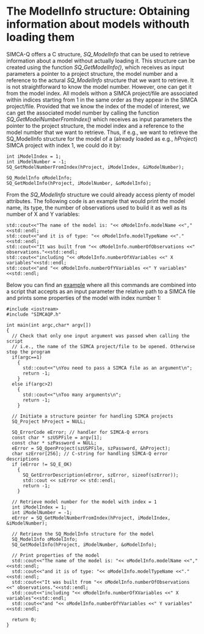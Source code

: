 # The ModelInfo structure: Obtaining information about models withouth loading them

SIMCA-Q offers a C structure, *SQ_ModelInfo* that can be used to retrieve information about a model without actually loading it. This structure can be created using the function *SQ_GetModelInfo()*, which receives as input parameters a pointer to a project structure, the model number and a reference to the actural *SQ_ModelInfo* structure that we want to retrieve. It is not straightforward to know the model number. However, one can get it from the model index. All models withon a SIMCA project/file are associated within indices starting from 1 in the same order as they appear in the SIMCA project/file. Provided that we know the index of the model of interest, we can get the associated model number by calling the function *SQ_GetModelNumberFromIndex()* which receives as input parameters the pointer to the project structure, the model index and a reference to the model number that we want to retrieve. Thus, if e.g., we want to retireve the SQ_ModelInfo structure for the model of a (already loaded as e.g., *hProject*) SIMCA project with index 1, we could do it by:
```
int iModelIndex = 1;
int iModelNumber = -1;  
SQ_GetModelNumberFromIndex(hProject, iModelIndex, &iModelNumber);

SQ_ModelInfo oModelInfo;
SQ_GetModelInfo(hProject, iModelNumber, &oModelInfo);
```

From the *SQ_ModelInfo* structure we could already access plenty of model attributes. The following code is an example that would print the model name, its type, the number of observations used to build it as well as its number of X and Y variables:
```
std::cout<<"The name of the model is: "<< oModelInfo.modelName <<","<<std::endl;
std::cout<<"and it is of type: "<< oModelInfo.modelTypeName <<"."<<std::endl;
std::cout<<"It was built from "<< oModelInfo.numberOfObservations <<" observations."<<std::endl;
std::cout<<"including "<< oModelInfo.numberOfXVariables <<" X variables"<<std::endl;
std::cout<<"and "<< oModelInfo.numberOfYVariables <<" Y variables"<<std::endl;
```

Below you can find an [example](ModelInfo_Introduction.cpp) where all this commands are combined into a script that accepts as an input parameter the relative path to a SIMCA file and prints some properties of the model with index number 1:
```
#include <iostream>
#include "SIMCAQP.h"

int main(int argc,char* argv[])
{
  // Check that only one input argument was passed when calling the script
  // i.e., the name of the SIMCA project/file to be opened. Otherwise stop the program
  if(argc==1)
    {
      std::cout<<"\nYou need to pass a SIMCA file as an argument\n";
      return -1;
    }
  else if(argc>2)
    {
      std::cout<<"\nToo many arguments\n";
      return -1;
    }
  
  // Initiate a structure pointer for handling SIMCA projects
  SQ_Project hProject = NULL;

  SQ_ErrorCode eError; // handler for SIMCA-Q errors
  const char * szUSPFile = argv[1];
  const char * szPassword = NULL;
  eError = SQ_OpenProject(szUSPFile, szPassword, &hProject);
  char szError[256]; // C-string for handling SIMCA-Q error descriptions
  if (eError != SQ_E_OK)
    {            
      SQ_GetErrorDescription(eError, szError, sizeof(szError));
      std::cout << szError << std::endl;
      return -1;
    }

  // Retrieve model number for the model with index = 1
  int iModelIndex = 1;
  int iModelNumber = -1;  
  eError = SQ_GetModelNumberFromIndex(hProject, iModelIndex, &iModelNumber);

  // Retrieve the SQ_ModelInfo structure for the model
  SQ_ModelInfo oModelInfo;
  SQ_GetModelInfo(hProject, iModelNumber, &oModelInfo);

  // Print properties of the model
  std::cout<<"The name of the model is: "<< oModelInfo.modelName <<","<<std::endl;
  std::cout<<"and it is of type: "<< oModelInfo.modelTypeName <<"."<<std::endl;
  std::cout<<"It was built from "<< oModelInfo.numberOfObservations <<" observations."<<std::endl;
  std::cout<<"including "<< oModelInfo.numberOfXVariables <<" X variables"<<std::endl;
  std::cout<<"and "<< oModelInfo.numberOfYVariables <<" Y variables"<<std::endl;

  return 0;
}
```